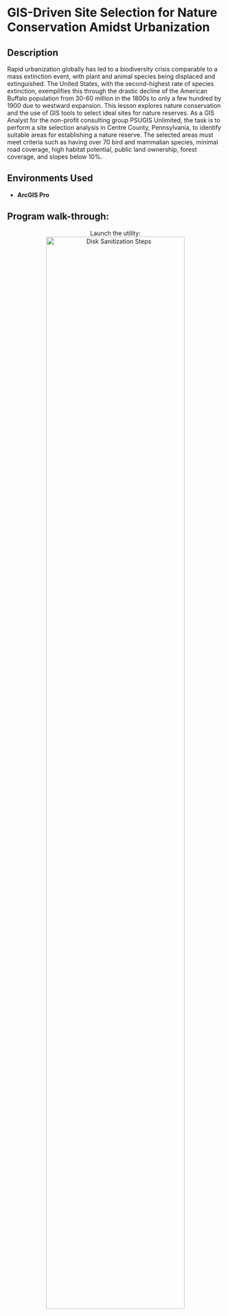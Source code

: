 <h1>GIS-Driven Site Selection for Nature Conservation Amidst Urbanization</h1>

<h2>Description</h2>
Rapid urbanization globally has led to a biodiversity crisis comparable to a mass extinction event, with plant and animal species being displaced and extinguished. The United States, with the second-highest rate of species extinction, exemplifies this through the drastic decline of the American Buffalo population from 30-60 million in the 1800s to only a few hundred by 1900 due to westward expansion. This lesson explores nature conservation and the use of GIS tools to select ideal sites for nature reserves. As a GIS Analyst for the non-profit consulting group PSUGIS Unlimited, the task is to perform a site selection analysis in Centre County, Pennsylvania, to identify suitable areas for establishing a nature reserve. The selected areas must meet criteria such as having over 70 bird and mammalian species, minimal road coverage, high habitat potential, public land ownership, forest coverage, and slopes below 10%.
<br />

<h2>Environments Used </h2>

- <b>ArcGIS Pro</b>

<h2>Program walk-through:</h2>

<p align="center">
Launch the utility: <br/>
<img src="https://imgur.com/tyUuCCo.png" height="80%" width="80%" alt="Disk Sanitization Steps"/>
<br />
<br />

<!--
 ```diff
- text in red
+ text in green
! text in orange
# text in gray
@@ text in purple (and bold)@@
```
--!>
